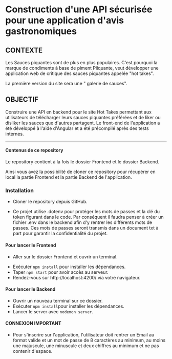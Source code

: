 # Construction d'une API sécurisée pour une application d'avis gastronomiques

## CONTEXTE

Les Sauces piquantes sont de plus en plus populaires. C'est pourquoi la marque de condiments à base de piment Piiquante,
veut développer une application web de critique des sauces piquantes appelée "hot takes".

La première version du site sera une " galerie de sauces".

## OBJECTIF

Construire une API en backend pour le site Hot Takes permettant aux utilisateurs de télécharger leurs sauces piquantes préférées et de
liker ou disliker les sauces que d'autres partagent. Le front-end de l'application a été développé à l'aide d'Angular et a été précompilé après des tests internes.

---

#### Contenus de ce repository

Le repository contient à la fois le dossier Frontend et le dossier Backend.

Ainsi vous avez la possibilité de cloner ce repository pour récupérer en local la partie Frontend et la partie Backend de l'application.

### Installation

- Cloner le repository depuis GitHub.

* Ce projet utilise .dotenv pour protéger les mots de passes et la clé du token figurant dans le code. Par conséquent il faudra penser à créer un fichier .env dans le backend afin d'y rentrer les différents mots de passes. Ces mots de passes seront transmis dans un document txt à part pour garantir la confidentialité du projet.

#### Pour lancer le Frontend

- Aller sur le dossier Frontend et ouvrir un terminal.

* Exécuter `npm install` pour installer les dépendances.
* Taper `npm start` pour avoir accès au serveur.
* Rendez-vous sur http://localhost:4200/ via votre navigateur.

#### Pour lancer le Backend

- Ouvrir un nouveau terminal sur ce dossier.
- Exécuter `npm install`pour installer les dépendances.
- Lancer le server avec `nodemon server`.

#### CONNEXION IMPORTANT

- Pour s'inscrire sur l'application, l'utilisateur doit rentrer un Email au format valide et un mot de passe de
  8 caractères au minimum, au moins une majuscule, une minuscule et deux chiffres au minimum et ne pas contenir d'espace.
